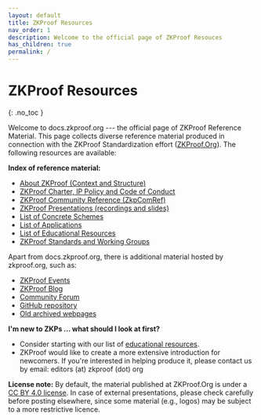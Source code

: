 ```yaml
---
layout: default
title: ZKProof Resources
nav_order: 1
description: Welcome to the official page of ZKProof Resouces
has_children: true
permalink: /
---
```

# ZKProof Resources
{: .no_toc }

Welcome to docs.zkproof.org --- the official page of ZKProof Reference Material. This page collects diverse reference material produced in connection with the ZKProof Standardization effort ([ZKProof.Org](https://zkproof.org)). The following resources are available:


**Index of reference material:**
- [About ZKProof (Context and Structure)](https://docs.zkproof.org/about)
- [ZKProof Charter, IP Policy and Code of Conduct](https://docs.zkproof.org/general)
- [ZKProof Community Reference (ZkpComRef)](https://docs.zkproof.org/reference)
- [ZKProof Presentations (recordings and slides)](https://docs.zkproof.org/presentations)
- [List of Concrete Schemes](https://docs.zkproof.org/schemes)
- [List of Applications](https://docs.zkproof.org/apps)
- [List of Educational Resources](https://docs.zkproof.org/edu)
- [ZKProof Standards and Working Groups](https://docs.zkproof.org/standards)

Apart from docs.zkproof.org, there is additional material hosted by zkproof.org, such as:
- [ZKProof Events](https://zkproof.org/events)
- [ZKProof Blog](https://zkproof.org/blog)
- [Community Forum](https://community.zkproof.org)
- [GitHub repository](https://github.com/zkpstandard)
- [Old archived webpages](https://zkpstandard.github.io/zkproof.github.io/)


**I'm new to ZKPs ... what should I look at first?**
- Consider starting with our list of [educational resources](https://docs.zkproof.org/edu). 
- ZKProof would like to create a more extensive introduction for newcomers. If you're interested in helping produce it, please contact us by email: editors (at) zkproof (dot) org


**License note:** By default, the material published at ZKProof.Org is under a [CC BY 4.0 license](https://creativecommons.org/licenses/by/4.0/deed.ast). In case of external presentations, please check carefully before posting elsewhere, since some material (e.g., logos) may be subject to a more restrictive licence. 
